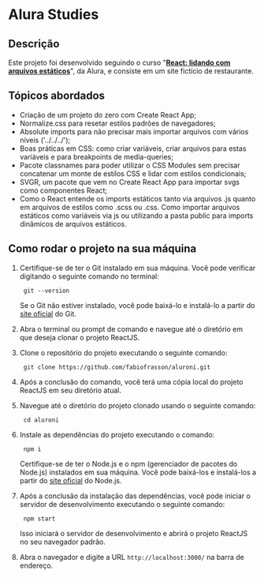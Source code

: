 # Alura Studies

  

## Descrição

Este projeto foi desenvolvido seguindo o curso "[**React: lidando com arquivos estáticos**](https://cursos.alura.com.br/course/react-arquivos-estaticos)", da Alura, e consiste em um site fictício de restaurante.

  

## Tópicos abordados
- Criação de um projeto do zero com Create React App;
- Normalize.css para resetar estilos padrões de navegadores;
- Absolute imports para não precisar mais importar arquivos com vários níveis ('../../../');
- Boas práticas em CSS: como criar variáveis, criar arquivos para estas variáveis e para breakpoints de media-queries;
- Pacote classnames para poder utilizar o CSS Modules sem precisar concatenar um monte de estilos CSS e lidar com estilos condicionais;
- SVGR, um pacote que vem no Create React App para importar svgs como componentes React;
- Como o React entende os imports estáticos tanto via arquivos .js quanto em arquivos de estilos como .scss ou .css. Como importar arquivos estáticos como variáveis via js ou utilizando a pasta public para imports dinâmicos de arquivos estáticos.  

## Como rodar o projeto na sua máquina

1. Certifique-se de ter o Git instalado em sua máquina. Você pode verificar digitando o seguinte comando no terminal:

		git --version

	Se o Git não estiver instalado, você pode baixá-lo e instalá-lo a partir do [site oficial](https://git-scm.com/) do Git.  

2. Abra o terminal ou prompt de comando e navegue até o diretório em que deseja clonar o projeto ReactJS.

3. Clone o repositório do projeto executando o seguinte comando:  

		git clone https://github.com/fabiofrasson/aluroni.git

  

4. Após a conclusão do comando, você terá uma cópia local do projeto ReactJS em seu diretório atual.

5. Navegue até o diretório do projeto clonado usando o seguinte comando:

		cd aluroni  

6. Instale as dependências do projeto executando o comando:

		npm i
	Certifique-se de ter o Node.js e o npm (gerenciador de pacotes do Node.js) instalados em sua máquina. Você pode baixá-los e instalá-los a partir do [site oficial](https://nodejs.org/pt-br) do Node.js.

  

7. Após a conclusão da instalação das dependências, você pode iniciar o servidor de desenvolvimento executando o seguinte comando:

		npm start

	Isso iniciará o servidor de desenvolvimento e abrirá o projeto ReactJS no seu navegador padrão.

  

8. Abra o navegador e digite a URL `http://localhost:3000/` na barra de endereço.
